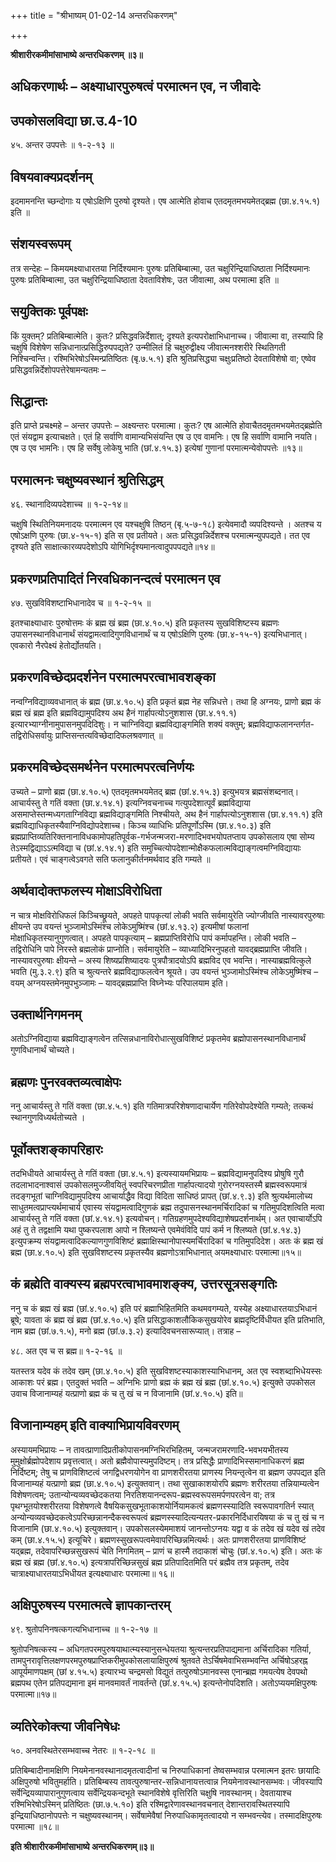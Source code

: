 +++
title = "श्रीभाष्यम् 01-02-14 अन्तरधिकरणम्"

+++


**श्रीशारीरकमीमांसाभाष्ये अन्तरधिकरणम् ॥३॥**

## अधिकरणार्थः – अक्ष्याधारपुरुषत्वं परमात्मन एव, न जीवादेः

## उपकोसलविद्या छा.उ.4-10

४५. अन्तर उपपत्तेः ॥ १-२-१३ ॥

## विषयवाक्यप्रदर्शनम्

इदमामनन्ति च्छन्दोगाः य एषोऽक्षिणि पुरुषो दृश्यते। एष आत्मेति होवाच एतदमृतमभयमेतद्ब्रह्म (छा.४.१५.१) इति ॥

## संशयस्वरूपम्

तत्र सन्देहः – किमयमक्ष्याधारतया निर्दिश्यमानः पुरुषः प्रतिबिम्बात्मा, उत चक्षुरिन्द्रियाधिष्ठाता निर्दिश्यमानः पुरुषः प्रतिबिम्बात्मा, उत चक्षुरिन्द्रियाधिष्ठाता देवताविशेषः, उत जीवात्मा, अथ परमात्मा इति ॥

## सयुक्तिकः पूर्वपक्षः

किं युक्तम्? प्रतिबिम्बात्मेति। कुतः? प्रसिद्धवन्निर्देशात्; दृश्यते इत्यपरोक्षाभिधानाच्च। जीवात्मा वा, तस्यापि हि चक्षुषि विशेषेण सन्निधानात्प्रसिद्धिरुपपद्यते? उन्मीलितं हि चक्षुरुद्वीक्ष्य जीवात्मनश्शरीरे स्थितिगती निश्चिन्वन्ति। रश्मिभिरेषोऽस्मिन्प्रतिष्ठितः (बृ.७.५.१) इति श्रुतिप्रसिद्ध्या चक्षुःप्रतिष्ठो देवताविशेषो वा; एष्वेव प्रसिद्धवन्निर्देशोपपत्तेरेषामन्यतमः –

## सिद्धान्तः

इति प्राप्ते प्रचक्ष्महे – अन्तर उपपत्तेः – अक्ष्यन्तरः परमात्मा। कुतः? एष आत्मेति होवाचैतदमृतमभयमेतद्ब्रह्मेति एतं संयद्वाम इत्याचक्षते। एतं हि सर्वाणि वामान्यभिसंयन्ति एष उ एव वामनिः। एष हि सर्वाणि वामानि नयति। एष उ एव भामनिः। एष हि सर्वेषु लोकेषु भाति (छां.४.१५.३) इत्येषां गुणानां परमात्मन्येवोपपत्तेः ॥१३॥

## परमात्मनः चक्षुष्यवस्थानं श्रुतिसिद्धम्

४६. स्थानादिव्यपदेशाच्च ॥ १-२-१४॥

चक्षुषि स्थितिनियमनादयः परमात्मन एव यश्चक्षुषि तिष्ठन् (बृ.५-७-१८) इत्येवमादौ व्यपदिश्यन्ते । अतश्च य एषोऽक्षणि पुरुषः (छा.४-१५-१) इति स एव प्रतीयते। अतः प्रसिद्धवन्निर्देशश्च परमात्मन्युपपद्यते। तत एव दृश्यते इति साक्षात्कारव्यपदेशोऽपि योगिभिर्दृश्यमानत्वादुपपपद्यते॥१४॥

## प्रकरणप्रतिपादितं निरवधिकानन्दत्वं परमात्मन एव

४७. सुखविविशष्टाभिधानादेव च ॥ १-२-१५ ॥

इतश्चाक्ष्याधारः पुरुषोत्तमः कं ब्रह्म खं ब्रह्म (छा.४.१०.५) इति प्रकृतस्य सुखविशिष्टस्य ब्रह्मणः उपासनस्थानविधानार्थं संयद्वामत्वादिगुणविधानार्थं च य एषोऽक्षिणि पुरुषः (छा.४-१५-१) इत्यभिधानात्। एवकारो नैरपेक्ष्यं हेतोर्द्योतयति।

## प्रकरणविच्छेदप्रदर्शनेन परमात्मपरत्वाभावशङ्का

नन्वग्निविद्याव्यवधानात् कं ब्रह्म (छा.४.१०.५) इति प्रकृतं ब्रह्म नेह सन्निधत्ते। तथा हि अग्नयः, प्राणो ब्रह्म कं ब्रह्म खं ब्रह्म इति ब्रह्मविद्यामुपदिश्य अथ हैनं गार्हापत्योऽनुशशास (छा.४.११.१) इत्यारभ्याग्नीनामुपासनमुपदिदिशुः। न चाग्निविद्या ब्रह्मविद्याङ्गमिति शक्यं वक्तुम्; ब्रह्मविद्याफलानन्तर्गत-तद्विरोधिसर्वायुः प्राप्तिसन्तत्यविच्छेदादिफलश्रवणात् ॥

## प्रकरमविच्छेदसमर्थनेन परमात्मपरत्वनिर्णयः

उच्यते – प्राणो ब्रह्म (छा.४.१०.५) एतदमृतमभयमेतद् ब्रह्म (छां.४.१५.३) इत्युभयत्र ब्रह्मसंशब्दनात्। आचार्यस्तु ते गतिं वक्ता (छा.४.१४.१) इत्यग्निवचनाच्च गत्युपदेशात्पूर्वं ब्रह्मविद्याया असमाप्तेस्तन्मध्यगताग्निविद्या ब्रह्मविद्याङ्गमिति निश्चीयते, अथ हैनं गार्हापत्योऽनुशशास (छा.४.११.१) इति ब्रह्मविद्याधिकृतस्यैवाग्निविद्योपदेशाच्च। किञ्च व्याधिभिः प्रतिपूर्णोऽस्मि (छा.४.१०.३) इति ब्रह्मप्राप्तिव्यतिरिक्तनानाविधकामोपहतिपूर्वक-गर्भजन्मजरा-मरणादिभवभयोपतप्ताय उपकोसलाय एषा सोम्य तेऽस्मद्विद्याऽऽत्मविद्या च (छां.४.१४.१) इति समुच्चित्योपदेशान्मोक्षैकफलात्मविद्याङ्गत्वमग्निविद्यायाः प्रतीयते। एवं चाङ्गत्वेऽवगते सति फलानुकीर्तनमर्थवाद इति गम्यते ॥

## अर्थवादोक्तफलस्य मोक्षाऽविरोधिता

न चात्र मोक्षविरोधिफलं किञ्चिच्छ्रूयते, अपहते पापकृत्यां लोकी भवति सर्वमायुरेति ज्योग्जीवति नास्यावरपुरुषाः क्षीयन्ते उप वयन्तं भुञ्जामोऽस्मिंश्च लोकेऽमुष्मिंश्च (छां.४.१३.२) इत्यमीषां फलानां मोक्षाधिकृतस्यानुगुणत्वात्। अपहते पापकृत्याम् – ब्रह्मप्राप्तिविरोधि पापं कर्मापहन्ति। लोकी भवति – तद्विरोधिनि पापे निरस्ते ब्रह्मलोकं प्राप्नोति। सर्वमायुरेति – व्याध्यादिभिरनुपहतो यावद्ब्रह्मप्राप्ति जीवति। नास्यावरपुरुषाः क्षीयन्ते – अस्य शिष्यप्रशिष्यादयः पुत्रपौत्रादयोऽपि ब्रह्मविद एव भवन्ति। नास्याब्रह्मवित्कुले भवति (मु.३.२.९) इति च श्रुत्यन्तरे ब्रह्मविद्याफलत्वेन श्रूयते। उप वयन्तं भुञ्जामोऽस्मिंश्च लोकेऽमुष्मिंश्च – वयम् अग्नयस्तमेनमुपभुञ्जामः – यावद्ब्रह्मप्राप्ति विघ्नेभ्यः परिपालयाम इति।

## उक्तार्थनिगमनम्

अतोऽग्निविद्याया ब्रह्मविद्याङ्गत्वेन तत्सिन्नधानाविरोधात्सुखविशिष्टं प्रकृतमेव ब्रह्मोपासनस्थानविधानार्थं गुणविधानार्थं चोच्यते।

## ब्रह्मणः पुनरवक्तव्यत्वाक्षेपः

ननु आचार्यस्तु ते गतिं वक्ता (छा.४.५.१) इति गतिमात्रपरिशेषणादाचार्येण गतिरेवोपदेश्येति गम्यते; तत्कथं स्थानगुणविध्यर्थतोच्यते ।

## पूर्वोक्तशङ्कापरिहारः

तदभिधीयते आचार्यस्तु ते गतिं वक्ता (छा.४.५.१) इत्यस्यायमभिप्रायः – ब्रह्मविद्यामनुपदिश्य प्रोषुषि गुरौ तदलाभादनाश्वासं उपकोसलमुज्जीवयितुं स्वपरिचरणप्रीता गार्हापत्यादयो गुरोरग्नयस्तस्मै ब्रह्मस्वरूपमात्रं तदङ्गभूतां चाग्निविद्यामुपदिश्य आचार्याद्धैव विद्या विदिता साधिष्ठं प्रापत् (छां.४.९.३) इति श्रुत्यर्थमालोच्य साधुतमत्वप्राप्त्यर्थमाचार्य एवास्य संयद्वामत्वादिगुणकं ब्रह्म तदुपासनस्थानमर्चिरादिकां च गतिमुपदिशत्विति मत्वा आचार्यस्तु ते गतिं वक्ता (छां.४.१४.१) इत्यवोचन्। गतिग्रहणमुपदेश्यविद्याशेषप्रदर्शनार्थम्। अत एवाचार्योऽपि अहं तु ते तद्वक्षामि यथा पुष्करपलाश आपो न श्लिष्यन्ते एवमेवंविदि पापं कर्म न श्लिष्यते (छां.४.१४.३) इत्युपक्रम्य संयद्वामत्वादिकल्याणगुणविशिष्टं ब्रह्माक्षिस्थानोपास्यमर्चिरादिकां च गतिमुपदिदेश। अतः कं ब्रह्म खं ब्रह्म (छा.४.१०.५) इति सुखविशष्टस्य प्रकृतस्यैव ब्रह्मणोऽत्राभिधानात् अयमक्ष्याधारः परमात्मा॥१५॥

## कं ब्रह्मेति वाक्यस्य ब्रह्मपरत्वाभावमाशङ्क्य, उत्तरसूत्रसङ्गतिः

ननु च कं ब्रह्म खं ब्रह्म (छां.४.१०.५) इति परं ब्रह्माभिहितमिति कथमवगम्यते, यस्येह अक्ष्याधारतयाऽभिधानं ब्रूषे; यावता कं ब्रह्म खं ब्रह्म (छां.४.१०.५) इति प्रसिद्धाकाशलौकिकसुखयोरेव ब्रह्मदृष्टिर्विधीयत इति प्रतिभाति, नाम ब्रह्म (छां.७.१.५), मनो ब्रह्म (छां.७.३.२) इत्यादिवचनसारूप्यात्। तत्राह –

४८. अत एव च स ब्रह्म॥ १-२-१६ ॥

यतस्तत्र यदेव कं तदेव खम् (छा.४.१०.५) इति सुखविशष्टस्याकाशस्याभिधानम्, अत एव स्वशब्दाभिधेयस्सः आकाशः परं ब्रह्म। एतदुक्तं भवति – अग्निभिः प्राणो ब्रह्म कं ब्रह्म खं ब्रह्म (छां.४.१०.५) इत्युक्ते उपकोसल उवाच विजानाम्यहं यत्प्राणो ब्रह्म कं च तु खं च न विजानामि (छां.४.१०.५) इति॥

## विजानाम्यहम् इति वाक्याभिप्रायविवरणम्

अस्यायमभिप्रायः – न तावत्प्राणादिप्रतीकोपासनमग्निभिरभिहितम्, जन्मजरामरणादि-भवभयभीतस्य मुमुक्षोर्ब्रह्मोपदेशाय प्रवृत्तत्वात्। अतो ब्रह्मैवोपास्यमुपदिष्टम्। तत्र प्रसिद्धैः प्राणादिभिस्समानाधिकरणं ब्रह्म निर्दिष्टम्; तेषु च प्राणविशिष्टत्वं जगद्विधरणयोगेन वा प्राणशरीरतया प्राणस्य नियन्तृत्वेन वा ब्रह्मण उपपद्यत इति विजानाम्यहं यत्प्राणो ब्रह्म (छा.४.१०.५) इत्युक्तवान्। तथा सुखाकाशयोरपि ब्रह्मणः शरीरतया तन्नियाम्यत्वेन विशेषणत्वम्; उतान्योन्यव्यवच्छेदकतया निरतिशयानन्दरूप-ब्रह्मस्वरूपसमर्पणपरत्वेन वा; तत्र पृथग्भूतयोश्शरीरतया विशेषणत्वे वैषयिकसुखभूताकाशयोर्नियामकत्वं ब्रह्मणस्स्यादिति स्वरूपावगतिर्न स्यात् अन्योन्यव्यवच्छेदकत्वेऽपरिच्छन्नानन्दैकस्वरूपत्वं ब्रह्मणस्स्यादित्यन्यतर-प्रकारनिर्दिधारयिषया कं च तु खं च न विजानामि (छा.४.१०.५) इत्युक्तवान्। उपकोसलस्येममाशयं जानन्तोऽग्नयः यद्वा व कं तदेव खं यदेव खं तदेव कम् (छा.४.१५.५) इत्यूचिरे। ब्रह्मणस्सुखरूपत्वमेवापरिच्छिन्नमित्यर्थः। अतः प्राणशरीरतया प्राणविशिष्टं यद्ब्रह्म, तदेवापरिच्छन्नसुखरूपं चेति निगमितम् – प्राणं च हास्मै तदाकाशं चोचुः (छां.४.१०.५) इति। अतः कं ब्रह्म खं ब्रह्म (छां.४.१०.५) इत्यत्रापरिच्छिन्नसुखं ब्रह्म प्रतिपादितमिति परं ब्रह्मैव तत्र प्रकृतम्, तदेव चात्राक्ष्याधारतयाऽभिधीयत इत्यक्ष्याधारः परमात्मा॥ १६॥

## अक्षिपुरुषस्य परमात्मत्वे ज्ञापकान्तरम्

४९. श्रुतोपनिनषत्कगत्यभिधानाच्च ॥ १-२-१७ ॥

श्रुतोपनिषत्कस्य – अधिगतपरमपुरुषयाथात्म्यस्यानुसन्धेयतया श्रुत्यन्तरप्रतिपाद्यमाना अर्चिरादिका गतिर्या, तामपुनरावृत्तिलक्षणपरमपुरुषप्राप्तिकरीमुपकोसलायाक्षिपुरुषं श्रुतवते तेऽर्चिषमेवाभिसम्भवन्ति अर्चिषोऽहरह्न आपूर्यमाणपक्षम् (छां ४.१५.५) इत्यारभ्य चन्द्रमसो विद्युतं तत्पुरुषोऽमानवस्स एनान्ब्रह्म गमयत्येष देवपथो ब्रह्मपथ एतेन प्रतिपद्यमाना इमं मानवमावर्तं नावर्तन्ते (छां.४.१५.५) इत्यन्तेनोपदिशति। अतोऽप्ययमक्षिपुरुषः परमात्मा॥१७॥

## व्यतिरेकोक्त्या जीवनिषेधः

५०. अनवस्थितेरसम्भवाच्च नेतरः ॥ १-२-१८ ॥

प्रतिबिम्बादीनामक्षिणि नियमेनानवस्थानादमृतत्वादीनां च निरुपाधिकानां तेष्वसम्भवान्न परमात्मन इतरः छायादिः अक्षिपुरुषो भवितुमर्हाति। प्रतिबिम्बस्य तावत्पुरुषान्तर-सन्निधानायत्तत्वान्न नियमेनावस्थानसम्भवः। जीवस्यापि सर्वेन्द्रियव्यापारानुगुणत्वाय सर्वेन्द्रियकन्दभूते स्थानविशेषे वृत्तिरिति चक्षुषि नावस्थानम्। देवतायाश्च रश्मिभिरेषोऽस्मिन् प्रतिष्ठितः (छा.७.५.१०) इति रश्मिद्वारेणावस्थानवचनात् देशान्तरावस्थितस्यापि इन्द्रियाधिष्ठानोपपत्तेः न चक्षुष्यवस्थानम्। सर्वेषामेवैषां निरुपाधिकामृतत्वादयो न सम्भवन्त्येव। तस्मादक्षिपुरुषः परमात्मा ॥१८॥

**इति श्रीशारीरकमीमांसाभाष्ये अन्तरधिकरणम्॥३॥**


